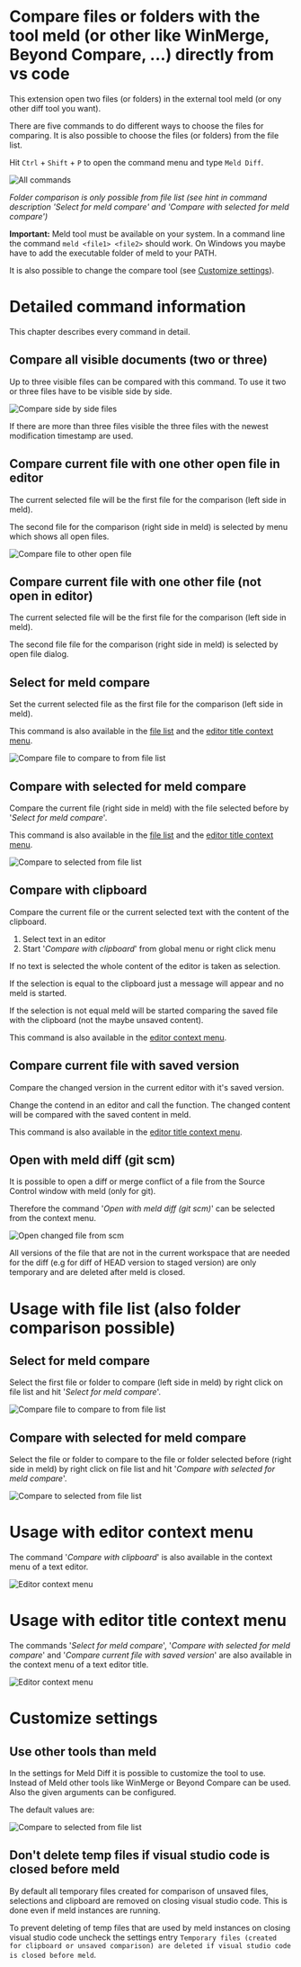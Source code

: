 # Compare files or folders with the tool meld (or other like WinMerge, Beyond Compare, ...) directly from vs code

This extension open two files (or folders) in the external tool meld (or ony other diff tool you want).

There are five commands to do different ways to choose the files for comparing. It is also possible to choose the files (or folders) from the file list.

Hit `Ctrl` + `Shift` + `P` to open the command menu and type `Meld Diff`.

![All commands](images/all_cmds.png)

*Folder comparison is only possible from file list (see hint in command description 'Select for meld compare' and 'Compare with selected for meld compare')*

**Important:**
Meld tool must be available on your system. In a command line the command `meld <file1> <file2>` should work.
On Windows you maybe have to add the executable folder of meld to your PATH.

It is also possible to change the compare tool (see [Customize settings](#customize-settings)).

# Detailed command information
This chapter describes every command in detail.

## Compare all visible documents (two or three)
Up to three visible files can be compared with this command. To use it two or three files have to be visible side by side.

![Compare side by side files](images/files_side_by_side.png)

If there are more than three files visible the three files with the newest modification timestamp are used.

## Compare current file with one other open file in editor
The current selected file will be the first file for the comparison (left side in meld).

The second file for the comparison (right side in meld) is selected by menu which shows all open files.

![Compare file to other open file](images/compare_to_open_file.png)

## Compare current file with one other file (not open in editor)
The current selected file will be the first file for the comparison (left side in meld).

The second file file for the comparison (right side in meld) is selected by open file dialog.

## Select for meld compare
Set the current selected file as the first file for the comparison (left side in meld).

This command is also available in the [file list](#usage-with-file-list-also-folder-comparison-possible) and the [editor title context menu](#usage-with-editor-title-context-menu).

![Compare file to compare to from file list](images/select_for_compare.png)

## Compare with selected for meld compare
Compare the current file (right side in meld) with the file selected before by '*Select for meld compare*'.

This command is also available in the [file list](#usage-with-file-list-also-folder-comparison-possible) and the [editor title context menu](#usage-with-editor-title-context-menu).

![Compare to selected from file list](images/compare_to_selected.png)

## Compare with clipboard
Compare the current file or the current selected text with the content of the clipboard.

1. Select text in an editor
2. Start '*Compare with clipboard*' from global menu or right click menu

If no text is selected the whole content of the editor is taken as selection.

If the selection is equal to the clipboard just a message will appear and no meld is started.

If the selection is not equal meld will be started comparing the saved file with the clipboard (not the maybe unsaved content).

This command is also available in the [editor context menu](#usage-with-editor-context-menu).

## Compare current file with saved version
Compare the changed version in the current editor with it's saved version.

Change the contend in an editor and call the function. The changed content will be compared with the saved content in meld.

This command is also available in the [editor title context menu](#usage-with-editor-title-context-menu).

## Open with meld diff (git scm)
It is possible to open a diff or merge conflict of a file from the Source Control window with meld (only for git).

Therefore the command '*Open with meld diff (git scm)*' can be selected from the context menu.

![Open changed file from scm](images/open_with_meld_diff_git.png)

All versions of the file that are not in the current workspace that are needed for the diff (e.g for diff of HEAD version to staged version) are only temporary and are deleted after meld is closed.

# Usage with file list (also folder comparison possible)
## Select for meld compare
Select the first file or folder to compare (left side in meld) by right click on file list and hit '*Select for meld compare*'.

![Compare file to compare to from file list](images/select_for_compare.png)

## Compare with selected for meld compare
Select the file or folder to compare to the file or folder selected before (right side in meld) by right click on file list and hit '*Compare with selected for meld compare*'.

![Compare to selected from file list](images/compare_to_selected.png)

# Usage with editor context menu
The command '*Compare with clipboard*' is also available in the context menu of a text editor.

![Editor context menu](images/editor_context_menu.png)

# Usage with editor title context menu
The commands '*Select for meld compare*', '*Compare with selected for meld compare*' and '*Compare current file with saved version*' are also available in the context menu of a text editor title.

![Editor context menu](images/editor_title_context_menu.png)

# Customize settings
## Use other tools than meld
In the settings for Meld Diff it is possible to customize the tool to use. Instead of Meld other tools like WinMerge or Beyond Compare can be used. Also the given arguments can be configured.

The default values are:

![Compare to selected from file list](images/settings.png)

## Don't delete temp files if visual studio code is closed before meld
By default all temporary files created for comparison of unsaved files, selections and clipboard are removed on closing visual studio code. This is done even if meld instances are running.

To prevent deleting of temp files that are used by meld instances on closing visual studio code uncheck the settings entry `Temporary files (created for clipboard or unsaved comparison) are deleted if visual studio code is closed before meld`.